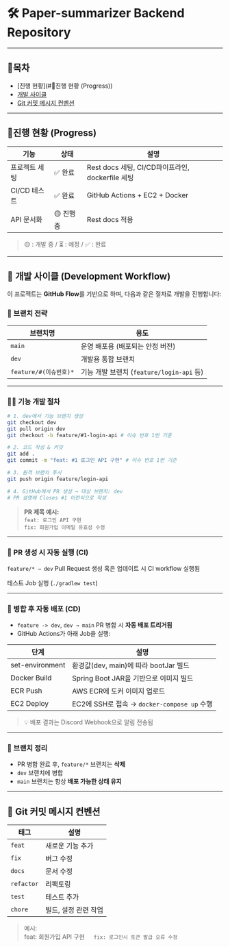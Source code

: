 # 🛠️ Paper-summarizer Backend Repository

---
## 🚀목차
- [진행 현황](#📆진행 현황 (Progress))
- [개발 사이클](#-개발-사이클-development-workflow)
- [Git 커밋 메시지 컨벤션](#-git-커밋-메시지-컨벤션)
---
## 📆진행 현황 (Progress)
| 기능                  | 상태 | 설명                                      |
|---------------------|------|-----------------------------------------|
 | 프로젝트 세팅|✅ 완료| Rest docs 세팅, CI/CD파이프라인, dockerfile 세팅 |
| CI/CD 테스트 | ✅ 완료 | GitHub Actions + EC2 + Docker           |
 | API 문서화 | 🟡 진행 중 | Rest docs 적용|

> 🟡 : 개발 중 / ⏳ : 예정 / ✅ : 완료
---

## 🔄 개발 사이클 (Development Workflow)

이 프로젝트는 **GitHub Flow**를 기반으로 하며, 다음과 같은 절차로 개발을 진행합니다:

### 📌 브랜치 전략

| 브랜치명               | 용도 |
|--------------------|------|
| `main`             | 운영 배포용 (배포되는 안정 버전) |
| `dev`              | 개발용 통합 브랜치 |
| `feature/#(이슈번호)*` | 기능 개발 브랜치 (`feature/login-api` 등) |


---

### 👨‍💻 기능 개발 절차

```bash
# 1. dev에서 기능 브랜치 생성
git checkout dev
git pull origin dev
git checkout -b feature/#1-login-api # 이슈 번호 1번 기준

# 2. 코드 작성 & 커밋
git add .
git commit -m "feat: #1 로그인 API 구현" # 이슈 번호 1번 기준

# 3. 원격 브랜치 푸시
git push origin feature/login-api

# 4. GitHub에서 PR 생성 → 대상 브랜치: dev
# PR 설명에 Closes #1 이런식으로 작성
```

> **PR 제목 예시:**  
> `feat: 로그인 API 구현`  
> `fix: 회원가입 이메일 유효성 수정`

---

### 🧪 PR 생성 시 자동 실행 (CI)

`feature/* → dev` Pull Request 생성 혹은 업데이트 시 CI workflow 실행됨

테스트 Job 실행 (`./gradlew test`)

---

### 🚀 병합 후 자동 배포 (CD)

- `feature -> dev`, `dev → main` PR 병합 시 **자동 배포 트리거됨**
- GitHub Actions가 아래 Job을 실행:

| 단계 | 설명                                    |
|------|---------------------------------------|
|set-environment| 환경값(dev, main)에 따라 bootJar 빌드         |
| Docker Build | Spring Boot JAR을 기반으로 이미지 빌드          |
| ECR Push | AWS ECR에 도커 이미지 업로드                   |
| EC2 Deploy | EC2에 SSH로 접속 → `docker-compose up` 수행 |

> 💡 배포 결과는 Discord Webhook으로 알림 전송됨

---

### 🧼 브랜치 정리

- PR 병합 완료 후, `feature/*` 브랜치는 **삭제**
- `dev` 브랜치에 병합
- `main` 브랜치는 항상 **배포 가능한 상태 유지**

---

## 🔐 Git 커밋 메시지 컨벤션

| 태그 | 설명 |
|------|------|
| `feat` | 새로운 기능 추가 |
| `fix` | 버그 수정 |
| `docs` | 문서 수정 |
| `refactor` | 리팩토링 |
| `test` | 테스트 추가 |
| `chore` | 빌드, 설정 관련 작업 |

> 예시:  
> feat: 회원가입 API 구현`  
> fix: 로그인시 토큰 발급 오류 수정`